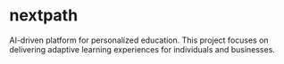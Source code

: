 # nextpath
AI-driven platform for personalized education. This project focuses on delivering adaptive learning experiences for individuals and businesses.
